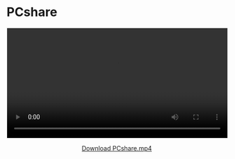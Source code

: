 # PCshare

<video width="100%" controls style="max-width: 720px; margin: 1em auto; display: block; border: 1px solid #eee;">
  <source src="./PCshare.mp4" type="video/mp4">
  Your browser does not support the video tag. Please <a href="./PCshare.mp4" download>download the video</a>.
</video>

<p style="text-align:center; margin-top:0.5em;">
  <a href="./PCshare.mp4" download>Download PCshare.mp4</a>
</p>